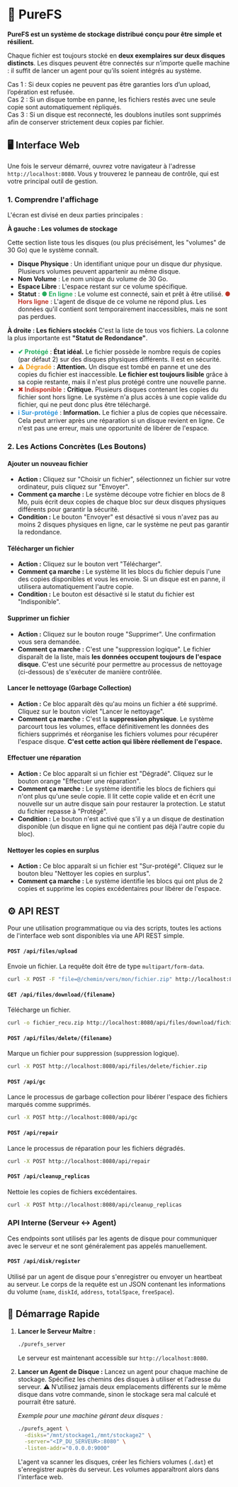 # 🌳 PureFS

**PureFS est un système de stockage distribué conçu pour être simple et résilient.**  

Chaque fichier est toujours stocké en **deux exemplaires sur deux disques distincts**. Les disques peuvent être connectés sur n’importe quelle machine : il suffit de lancer un agent pour qu’ils soient intégrés au système.  

Cas 1 : Si deux copies ne peuvent pas être garanties lors d’un upload, l’opération est refusée.  
Cas 2 : Si un disque tombe en panne, les fichiers restés avec une seule copie sont automatiquement répliqués.  
Cas 3 : Si un disque est reconnecté, les doublons inutiles sont supprimés afin de conserver strictement deux copies par fichier.  

## 🖥️ Interface Web

Une fois le serveur démarré, ouvrez votre navigateur à l'adresse `http://localhost:8080`. Vous y trouverez le panneau de contrôle, qui est votre principal outil de gestion.

### 1. Comprendre l'affichage

L'écran est divisé en deux parties principales :

**À gauche : Les volumes de stockage**

Cette section liste tous les disques (ou plus précisément, les "volumes" de 30 Go) que le système connaît.

*   **Disque Physique** : Un identifiant unique pour un disque dur physique. Plusieurs volumes peuvent appartenir au même disque.
*   **Nom Volume** : Le nom unique du volume de 30 Go.
*   **Espace Libre** : L'espace restant sur ce volume spécifique.
*   **Statut** :
  <span style="color: #27ae60;">**● En ligne**</span> : Le volume est connecté, sain et prêt à être utilisé.
  <span style="color: #c0392b;">**● Hors ligne**</span> : L'agent de disque de ce volume ne répond plus. Les données qu'il contient sont temporairement inaccessibles, mais ne sont pas perdues.

**À droite : Les fichiers stockés**
C'est la liste de tous vos fichiers. La colonne la plus importante est **"Statut de Redondance"**.

*   <span style="color: #27ae60;">**✔ Protégé**</span> : **État idéal.** Le fichier possède le nombre requis de copies (par défaut 2) sur des disques physiques différents. Il est en sécurité.
*   <span style="color: #f39c12;">**⚠ Dégradé**</span> : **Attention.** Un disque est tombé en panne et une des copies du fichier est inaccessible. **Le fichier est toujours lisible** grâce à sa copie restante, mais il n'est plus protégé contre une nouvelle panne.
*   <span style="color: #c0392b;">**✖ Indisponible**</span> : **Critique.** Plusieurs disques contenant les copies du fichier sont hors ligne. Le système n'a plus accès à une copie valide du fichier, qui ne peut donc plus être téléchargé.
*   <span style="color: #3498db;">**ℹ️ Sur-protégé**</span> : **Information.** Le fichier a plus de copies que nécessaire. Cela peut arriver après une réparation si un disque revient en ligne. Ce n'est pas une erreur, mais une opportunité de libérer de l'espace.

### 2. Les Actions Concrètes (Les Boutons)

#### **Ajouter un nouveau fichier**
-   **Action :** Cliquez sur "Choisir un fichier", sélectionnez un fichier sur votre ordinateur, puis cliquez sur "Envoyer".
-   **Comment ça marche :** Le système découpe votre fichier en blocs de 8 Mo, puis écrit deux copies de chaque bloc sur deux disques physiques différents pour garantir la sécurité.
-   **Condition :** Le bouton "Envoyer" est désactivé si vous n'avez pas au moins 2 disques physiques en ligne, car le système ne peut pas garantir la redondance.

#### **Télécharger un fichier**
-   **Action :** Cliquez sur le bouton vert "Télécharger".
-   **Comment ça marche :** Le système lit les blocs du fichier depuis l'une des copies disponibles et vous les envoie. Si un disque est en panne, il utilisera automatiquement l'autre copie.
-   **Condition :** Le bouton est désactivé si le statut du fichier est "Indisponible".

#### **Supprimer un fichier**
-   **Action :** Cliquez sur le bouton rouge "Supprimer". Une confirmation vous sera demandée.
-   **Comment ça marche :** C'est une "suppression logique". Le fichier disparaît de la liste, mais **les données occupent toujours de l'espace disque**. C'est une sécurité pour permettre au processus de nettoyage (ci-dessous) de s'exécuter de manière contrôlée.

#### **Lancer le nettoyage (Garbage Collection)**
-   **Action :** Ce bloc apparaît dès qu'au moins un fichier a été supprimé. Cliquez sur le bouton violet "Lancer le nettoyage".
-   **Comment ça marche :** C'est la **suppression physique**. Le système parcourt tous les volumes, efface définitivement les données des fichiers supprimés et réorganise les fichiers volumes pour récupérer l'espace disque. **C'est cette action qui libère réellement de l'espace.**

#### **Effectuer une réparation**
-   **Action :** Ce bloc apparaît si un fichier est "Dégradé". Cliquez sur le bouton orange "Effectuer une réparation".
-   **Comment ça marche :** Le système identifie les blocs de fichiers qui n'ont plus qu'une seule copie. Il lit cette copie valide et en écrit une nouvelle sur un autre disque sain pour restaurer la protection. Le statut du fichier repasse à "Protégé".
-   **Condition :** Le bouton n'est activé que s'il y a un disque de destination disponible (un disque en ligne qui ne contient pas déjà l'autre copie du bloc).

#### **Nettoyer les copies en surplus**
-   **Action :** Ce bloc apparaît si un fichier est "Sur-protégé". Cliquez sur le bouton bleu "Nettoyer les copies en surplus".
-   **Comment ça marche :** Le système identifie les blocs qui ont plus de 2 copies et supprime les copies excédentaires pour libérer de l'espace.

## ⚙️ API REST

Pour une utilisation programmatique ou via des scripts, toutes les actions de l'interface web sont disponibles via une API REST simple.

#### `POST /api/files/upload`
Envoie un fichier. La requête doit être de type `multipart/form-data`.
```bash
curl -X POST -F "file=@/chemin/vers/mon/fichier.zip" http://localhost:8080/api/files/upload
```

#### `GET /api/files/download/{filename}`
Télécharge un fichier.
```bash
curl -o fichier_recu.zip http://localhost:8080/api/files/download/fichier.zip
```

#### `POST /api/files/delete/{filename}`
Marque un fichier pour suppression (suppression logique).
```bash
curl -X POST http://localhost:8080/api/files/delete/fichier.zip
```

#### `POST /api/gc`
Lance le processus de garbage collection pour libérer l'espace des fichiers marqués comme supprimés.
```bash
curl -X POST http://localhost:8080/api/gc
```

#### `POST /api/repair`
Lance le processus de réparation pour les fichiers dégradés.
```bash
curl -X POST http://localhost:8080/api/repair
```

#### `POST /api/cleanup_replicas`
Nettoie les copies de fichiers excédentaires.
```bash
curl -X POST http://localhost:8080/api/cleanup_replicas
```

### API Interne (Serveur <-> Agent)

Ces endpoints sont utilisés par les agents de disque pour communiquer avec le serveur et ne sont généralement pas appelés manuellement.

#### `POST /api/disk/register`
Utilisé par un agent de disque pour s'enregistrer ou envoyer un heartbeat au serveur. Le corps de la requête est un JSON contenant les informations du volume (`name`, `diskId`, `address`, `totalSpace`, `freeSpace`).

## 🚀 Démarrage Rapide

1.  **Lancer le Serveur Maître :**
    ```bash
    ./purefs_server
    ```
    Le serveur est maintenant accessible sur `http://localhost:8080`.

2.  **Lancer un Agent de Disque :**
    Lancez un agent pour chaque machine de stockage. Spécifiez les chemins des disques à utiliser et l'adresse du serveur. ⚠️ N’utilisez jamais deux emplacements différents sur le même disque dans votre commande, sinon le stockage sera mal calculé et pourrait être saturé.

    *Exemple pour une machine gérant deux disques :*
    ```bash
    ./purefs_agent \
      -disks="/mnt/stockage1,/mnt/stockage2" \
      -server="<IP_DU_SERVEUR>:8080" \
      -listen-addr="0.0.0.0:9000"
    ```
    L'agent va scanner les disques, créer les fichiers volumes (`.dat`) et s'enregistrer auprès du serveur. Les volumes apparaîtront alors dans l'interface web.
